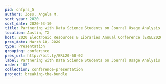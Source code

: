 ```yaml
---
pid: cnfprs_5
authors: Zoss, Angela M.
sort_year: 2020
sort_date: 2020-03-10
title: Partnering with Data Science Students on Journal Usage Analysis
location: Austin, TX
host: 2020 Electronic Resources & Libraries Annual Conference (ER&L2020)
pres_date: March 10, 2020
type: Presentation
grouping: conference
pres_url: http://bit.ly/ERL20-60-02
label: Partnering with Data Science Students on Journal Usage Analysis
order: '08'
collection: conference-presentation
project: breaking-the-bundle
---
```

